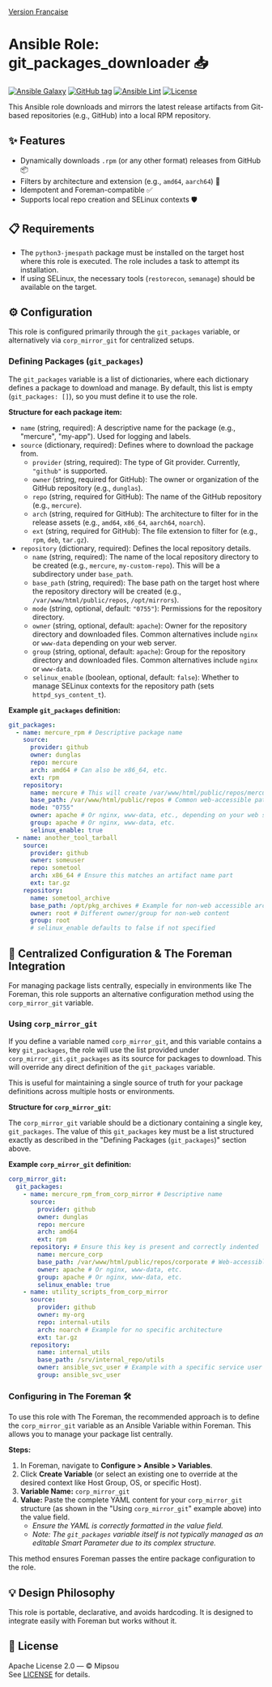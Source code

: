 [Version Française](README.md)
# Ansible Role: git_packages_downloader 📥

[![Ansible Galaxy](https://img.shields.io/badge/Ansible%20Galaxy-mipsou.git__packages__downloader-blue?style=flat-square)](https://galaxy.ansible.com/mipsou/git_packages_downloader)
[![GitHub tag](https://img.shields.io/github/v/tag/mipsou/git_packages_downloader?sort=semver&style=flat-square)](https://github.com/mipsou/git_packages_downloader/tags)
[![Ansible Lint](https://github.com/mipsou/git_packages_downloader/actions/workflows/lint.yml/badge.svg)](https://github.com/mipsou/git_packages_downloader/actions/workflows/lint.yml)
[![License](https://img.shields.io/badge/license-Apache%202.0-blue.svg?style=flat-square)](LICENSE)

This Ansible role downloads and mirrors the latest release artifacts from Git-based repositories (e.g., GitHub) into a local RPM repository.

## ✨ Features

- Dynamically downloads `.rpm` (or any other format) releases from GitHub 📦
- Filters by architecture and extension (e.g., `amd64`, `aarch64`) 🔩
- Idempotent and Foreman-compatible ✅
- Supports local repo creation and SELinux contexts 🛡️

## 📋 Requirements

- The `python3-jmespath` package must be installed on the target host where this role is executed. The role includes a task to attempt its installation.
- If using SELinux, the necessary tools (`restorecon`, `semanage`) should be available on the target.

## ⚙️ Configuration

This role is configured primarily through the `git_packages` variable, or alternatively via `corp_mirror_git` for centralized setups.

### Defining Packages (`git_packages`)

The `git_packages` variable is a list of dictionaries, where each dictionary defines a package to download and manage. By default, this list is empty (`git_packages: []`), so you must define it to use the role.

**Structure for each package item:**

*   `name` (string, required): A descriptive name for the package (e.g., "mercure", "my-app"). Used for logging and labels.
*   `source` (dictionary, required): Defines where to download the package from.
    *   `provider` (string, required): The type of Git provider. Currently, `"github"` is supported.
    *   `owner` (string, required for GitHub): The owner or organization of the GitHub repository (e.g., `dunglas`).
    *   `repo` (string, required for GitHub): The name of the GitHub repository (e.g., `mercure`).
    *   `arch` (string, required for GitHub): The architecture to filter for in the release assets (e.g., `amd64`, `x86_64`, `aarch64`, `noarch`).
    *   `ext` (string, required for GitHub): The file extension to filter for (e.g., `rpm`, `deb`, `tar.gz`).
*   `repository` (dictionary, required): Defines the local repository details.
    *   `name` (string, required): The name of the local repository directory to be created (e.g., `mercure`, `my-custom-repo`). This will be a subdirectory under `base_path`.
    *   `base_path` (string, required): The base path on the target host where the repository directory will be created (e.g., `/var/www/html/public/repos`, `/opt/mirrors`).
    *   `mode` (string, optional, default: `"0755"`): Permissions for the repository directory.
    *   `owner` (string, optional, default: `apache`): Owner for the repository directory and downloaded files. Common alternatives include `nginx` or `www-data` depending on your web server.
    *   `group` (string, optional, default: `apache`): Group for the repository directory and downloaded files. Common alternatives include `nginx` or `www-data`.
    *   `selinux_enable` (boolean, optional, default: `false`): Whether to manage SELinux contexts for the repository path (sets `httpd_sys_content_t`).

**Example `git_packages` definition:**

```yaml
git_packages:
  - name: mercure_rpm # Descriptive package name
    source:
      provider: github
      owner: dunglas
      repo: mercure
      arch: amd64 # Can also be x86_64, etc.
      ext: rpm
    repository:
      name: mercure # This will create /var/www/html/public/repos/mercure
      base_path: /var/www/html/public/repos # Common web-accessible path
      mode: "0755"
      owner: apache # Or nginx, www-data, etc., depending on your web server user
      group: apache # Or nginx, www-data, etc.
      selinux_enable: true
  - name: another_tool_tarball
    source:
      provider: github
      owner: someuser
      repo: sometool
      arch: x86_64 # Ensure this matches an artifact name part
      ext: tar.gz
    repository:
      name: sometool_archive
      base_path: /opt/pkg_archives # Example for non-web accessible archives
      owner: root # Different owner/group for non-web content
      group: root
      # selinux_enable defaults to false if not specified
```

## 🏢 Centralized Configuration & The Foreman Integration

For managing package lists centrally, especially in environments like The Foreman, this role supports an alternative configuration method using the `corp_mirror_git` variable.

### Using `corp_mirror_git`

If you define a variable named `corp_mirror_git`, and this variable contains a key `git_packages`, the role will use the list provided under `corp_mirror_git.git_packages` as its source for packages to download. This will override any direct definition of the `git_packages` variable.

This is useful for maintaining a single source of truth for your package definitions across multiple hosts or environments.

**Structure for `corp_mirror_git`:**

The `corp_mirror_git` variable should be a dictionary containing a single key, `git_packages`. The value of this `git_packages` key must be a list structured exactly as described in the "Defining Packages (`git_packages`)" section above.

**Example `corp_mirror_git` definition:**

```yaml
corp_mirror_git:
  git_packages:
    - name: mercure_rpm_from_corp_mirror # Descriptive name
      source:
        provider: github
        owner: dunglas
        repo: mercure
        arch: amd64
        ext: rpm
      repository: # Ensure this key is present and correctly indented
        name: mercure_corp
        base_path: /var/www/html/public/repos/corporate # Web-accessible path
        owner: apache # Or nginx, www-data, etc.
        group: apache # Or nginx, www-data, etc.
        selinux_enable: true
    - name: utility_scripts_from_corp_mirror
      source:
        provider: github
        owner: my-org
        repo: internal-utils
        arch: noarch # Example for no specific architecture
        ext: tar.gz
      repository:
        name: internal_utils
        base_path: /srv/internal_repo/utils
        owner: ansible_svc_user # Example with a specific service user
        group: ansible_svc_user
```

### Configuring in The Foreman 🛠️

To use this role with The Foreman, the recommended approach is to define the `corp_mirror_git` variable as an Ansible Variable within Foreman. This allows you to manage your package list centrally.

**Steps:**

1.  In Foreman, navigate to **Configure > Ansible > Variables**.
2.  Click **Create Variable** (or select an existing one to override at the desired context like Host Group, OS, or specific Host).
3.  **Variable Name:** `corp_mirror_git`
4.  **Value:** Paste the complete YAML content for your `corp_mirror_git` structure (as shown in the "Using `corp_mirror_git`" example above) into the value field.
    *   *Ensure the YAML is correctly formatted in the value field.*
    *   *Note: The `git_packages` variable itself is not typically managed as an editable Smart Parameter due to its complex structure.*

This method ensures Foreman passes the entire package configuration to the role.

## 💡 Design Philosophy

This role is portable, declarative, and avoids hardcoding. It is designed to integrate easily with Foreman but works without it.

## 📜 License

Apache License 2.0 — © Mipsou  
See [LICENSE](LICENSE) for details.